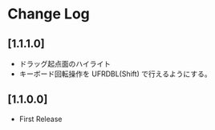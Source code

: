 # Change Log

## [1.1.1.0]

 - ドラッグ起点面のハイライト
 - キーボード回転操作を UFRDBL(Shift) で行えるようにする。

## [1.1.0.0]

 - First Release

